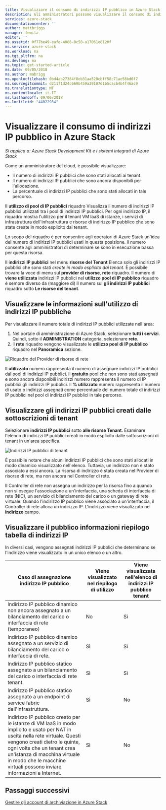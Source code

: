 ```yaml
---
title: Visualizzare il consumo di indirizzi IP pubblico in Azure Stack | Microsoft Docs
description: Gli amministratori possono visualizzare il consumo di indirizzi IP pubblici in un'area
services: azure-stack
documentationcenter: ''
author: mattbriggs
manager: femila
editor: ''
ms.assetid: 0f77be49-eafe-4886-8c58-a17061e8120f
ms.service: azure-stack
ms.workload: na
ms.tgt_pltfrm: na
ms.devlang: na
ms.topic: get-started-article
ms.date: 09/05/2018
ms.author: mabrigg
ms.openlocfilehash: 0bd4ab27384f8eb31aa520cbff58c71ae58bd6f7
ms.sourcegitcommit: d211f1d24c669b459a3910761b5cacb4b4f46ac9
ms.translationtype: MT
ms.contentlocale: it-IT
ms.lasthandoff: 09/06/2018
ms.locfileid: "44022934"
---
```

# <a name="view-public-ip-address-consumption-in-azure-stack"></a>Visualizzare il consumo di indirizzi IP pubblico in Azure Stack

*Si applica a: Azure Stack Development Kit e i sistemi integrati di Azure Stack*

Come un amministratore del cloud, è possibile visualizzare:
 - Il numero di indirizzi IP pubblici che sono stati allocati ai tenant.
 - Il numero di indirizzi IP pubblici che sono ancora disponibili per l'allocazione.
 - La percentuale di indirizzi IP pubblici che sono stati allocati in tale percorso.

Il **utilizzo di pool di IP pubblici** riquadro Visualizza il numero di indirizzi IP pubblici utilizzati tra i pool di indirizzi IP pubblici. Per ogni indirizzo IP, il riquadro mostra l'utilizzo per il tenant VM IaaS di istanze, i servizi di infrastruttura dell'infrastruttura e risorse di indirizzo IP pubblico che sono state create in modo esplicito dai tenant.

Lo scopo del riquadro è per consentire agli operatori di Azure Stack un'idea del numero di indirizzi IP pubblici usati in questa posizione. Il numero consente agli amministratori di determinare se sono in esecuzione bassa per questa risorsa.

Il **indirizzi IP pubblici** nel menu **risorse del Tenant** Elenca solo gli indirizzi IP pubblici che sono stati *create in modo esplicito dai tenant*. È possibile trovare la voce di menu sul **provider di risorse**, **rete** riquadro. Il numero di **viene utilizzata** indirizzi IP pubblici nel **utilizzo pool di IP pubblico** riquadro è sempre diverso da (maggiore di) il numero sul **gli indirizzi IP pubblici** riquadro sotto  **Le risorse del tenant**.

## <a name="view-the-public-ip-address-usage-information"></a>Visualizzare le informazioni sull'utilizzo di indirizzi IP pubbliche
Per visualizzare il numero totale di indirizzi IP pubblici utilizzate nell'area:

1. Nel portale di amministrazione di Azure Stack, selezionare **tutti i servizi**. Quindi, sotto il **ADMINISTRATION** categoria, selezionare **rete**.
1. Il **rete** riquadro vengono visualizzate le **utilizzo pool di IP pubblico** riquadro nel **Panoramica** sezione.

![Riquadro del Provider di risorse di rete](media/azure-stack-viewing-public-ip-address-consumption/image01.png)

Il **utilizzato** numero rappresenta il numero di assegnare indirizzi IP pubblici dal pool di indirizzi IP pubblici. Il **gratuito** pool che non sono stati assegnati e sono ancora disponibili indirizzi numero rappresenta il numero di IP pubblici gli indirizzi IP pubblici. Il **% utilizzato** numero rappresenta il numero di usato o indirizzi assegnati come percentuale del numero totale di indirizzi IP pubblici nel pool di indirizzi IP pubblici in tale percorso.

## <a name="view-the-public-ip-addresses-that-were-created-by-tenant-subscriptions"></a>Visualizzare gli indirizzi IP pubblici creati dalle sottoscrizioni di tenant
Selezionare **indirizzi IP pubblici** sotto **alle risorse Tenant**. Esaminare l'elenco di indirizzi IP pubblici creati in modo esplicito dalle sottoscrizioni di tenant in un'area specifica.

![Indirizzi IP pubblici di tenant](media/azure-stack-viewing-public-ip-address-consumption/image02.png)

È possibile notare che alcuni indirizzi IP pubblici che sono stati allocati in modo dinamico visualizzato nell'elenco. Tuttavia, un indirizzo non è stato associato a essi ancora. La risorsa di indirizzo è stata creata nel Provider di risorse di rete, ma non ancora nel Controller di rete.

Il Controller di rete non assegna un indirizzo per la risorsa fino a quando non si esegue l'associazione a un'interfaccia, una scheda di interfaccia di rete (NIC), un servizio di bilanciamento del carico o un gateway di rete virtuale. Quando l'indirizzo IP pubblico viene associato a un'interfaccia, il Controller di rete alloca un indirizzo IP. L'indirizzo viene visualizzato nei **indirizzo** campo.

## <a name="view-the-public-ip-address-information-summary-table"></a>Visualizzare il pubblico informazioni riepilogo tabella di indirizzi IP
In diversi casi, vengono assegnati indirizzi IP pubblici che determinano se l'indirizzo viene visualizzato in un unico elenco o un altro.

| **Caso di assegnazione indirizzo IP pubblico** | **Viene visualizzato nel riepilogo di utilizzo** | **Viene visualizzata nell'elenco di indirizzi IP pubblico tenant** |
| --- | --- | --- |
| Indirizzo IP pubblico dinamico non ancora assegnato a un bilanciamento del carico o interfaccia di rete (temporaneo) |No  |Sì |
| Indirizzo IP pubblico dinamico assegnato a un servizio di bilanciamento del carico o interfaccia di rete. |Sì |Sì |
| Indirizzo IP pubblico statico assegnato a un bilanciamento del carico o interfaccia di rete tenant. |Sì |Sì |
| Indirizzo IP pubblico statico assegnato a un endpoint di service fabric dell'infrastruttura. |Sì |No  |
| Indirizzo IP pubblico creato per le istanze di VM IaaS in modo implicito e usato per NAT in uscita nella rete virtuale. Questi vengono creati dietro le quinte, ogni volta che un tenant crea un'istanza di macchina virtuale in modo che le macchine virtuali possono inviare informazioni a Internet. |Sì |No  |

## <a name="next-steps"></a>Passaggi successivi
[Gestire gli account di archiviazione in Azure Stack](azure-stack-manage-storage-accounts.md)